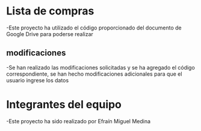 # Lista de compras

-Este proyecto ha utilizado el código proporcionado del documento de Google Drive para poderse realizar

## modificaciones

-Se han realizado las modificaciones solicitadas y se ha agregado el código correspondiente, se han hecho modificaciones adicionales para que el usuario ingrese los datos

# Integrantes del equipo

-Este proyecto ha sido realizado por Efraín Miguel Medina
